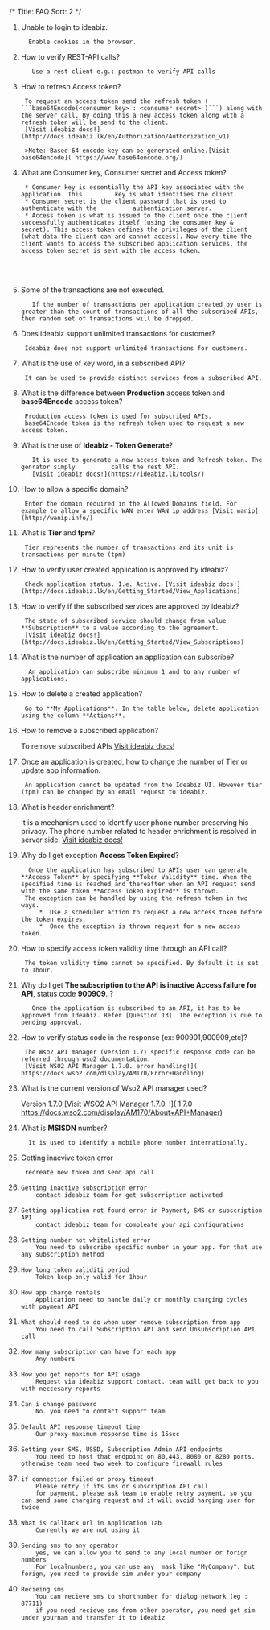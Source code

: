 /*
Title: FAQ
Sort: 2
*/

1.  Unable to login to ideabiz.

  		  Enable cookies in the browser.

2. How to verify REST-API calls?

  		  Use a rest client e.g.: postman to verify API calls
3. How to refresh Access token?

        To request an access token send the refresh token ( ```base64Encode(<consumer key> : <consumer secret> )```) along with the server call. By doing this a new access token along with a refresh token will be send to the client.
        [Visit ideabiz docs!](http://docs.ideabiz.lk/en/Authorization/Authorization_v1)

        >Note: Based 64 encode key can be generated online.[Visit base64encode]( https://www.base64encode.org/)

4. What are Consumer key, Consumer secret and Access token?

        * Consumer key is essentially the API key associated with the application. This 		key is what identifies the client.
        * Consumer secret is the client password that is used to authenticate with the 			authentication server.
        * Access token is what is issued to the client once the client successfully authenticates itself (using the consumer key & secret). This access token defines the privileges of the client (what data the client can and cannot access). Now every time the client wants to access the subscribed application services, the access token secret is sent with the access token.
    <br><br>
    
5. Some of the transactions are not executed.

          If the number of transactions per application created by user is greater than the count of transactions of all the subscribed APIs, then random set of transactions will be dropped.

6. Does ideabiz support unlimited transactions for customer?

        Ideabiz does not support unlimited transactions for customers.

7. What is the use of key word, in a subscribed API?

        It can be used to provide distinct services from a subscribed API.

8. What is the difference between **Production** access token and **base64Encode** access token?

        Production access token is used for subscribed APIs.
        base64Encode token is the refresh token used to request a new access token.

9. What is the use of **Ideabiz - Token Generate**?

          It is used to generate a new access token and Refresh token. The genrator simply 			calls the rest API.
          [Visit ideabiz docs!](https://ideabiz.lk/tools/)

10.    How to allow a specific domain?

      		Enter the domain required in the Allowed Domains field. For example to allow a specific WAN enter WAN ip address [Visit wanip](http://wanip.info/)

11.    What is **Tier** and **tpm**?

    		Tier represents the number of transactions and its unit is transactions per minute (tpm)

12.    How to verify user created application is approved by ideabiz?

    		Check application status. I.e. Active. [Visit ideabiz docs!](http://docs.ideabiz.lk/en/Getting_Started/View_Applications)

13.    How to verify if the subscribed services are approved by ideabiz?

    		The state of subscribed service should change from value **Subscription** to a value according to the agreement.
    		[Visit ideabiz docs!](http://docs.ideabiz.lk/en/Getting_Started/View_Subscriptions)

14.    What is the number of application an application can subscribe?

   			 An application can subscribe minimum 1 and to any number of applications.

15.    How to delete a created application?

    		Go to **My Applications**. In the table below, delete application using the column **Actions**.

16.    How to remove a subscribed application?

   		 To remove subscribed APIs [Visit ideabiz docs!](https://www.ideabiz.lk/store/site/pages/subscriptions.jag)

17.    Once an application is created, how to change the number of Tier or update app information.

    		An application cannot be updated from the Ideabiz UI. However tier (tpm) can be changed by an email request to ideabiz.

18.    What is header enrichment?

	  	  It is a mechanism used to identify user phone number preserving his privacy. The phone number related to header enrichment is resolved in server side.
	  	  [Visit ideabiz docs!](http://docs.ideabiz.lk/en/APIs/Header_Enrichment)

19.    Why do I get exception **Access Token Expired**?

	   		 Once the application has subscribed to APIs user can generate **Access Token** by specifying **Token Validity** time. When the 	specified time is reached and thereafter when an API request send with the same token **Access Token Expired** is thrown.
	    	The exception can be handled by using the refresh token in two ways.
	    		*  Use a scheduler action to request a new access token before the token expires.
	    		*  Once the exception is thrown request for a new access token.
    
20.    How to specify access token validity time through an API call?

    		The token validity time cannot be specified. By default it is set to 1hour.

21.    Why do I get **The subscription to the API is inactive Access failure for API**, status code **900909**. ?

  			  Once the application is subscribed to an API, it has to be approved from Ideabiz. Refer [Question 13]. The exception is due to pending approval.

22.    How to verify status code in the response (ex: 900901,900909,etc)?

    		The Wso2 API manager (version 1.7) specific response code can be referred through wso2 documentation.
    		[Visit WSO2 API Manager 1.7.0. error handling!]( https://docs.wso2.com/display/AM170/Error+Handling)

23.    What is the current version of Wso2 API manager used?

   		 Version 1.7.0 [Visit WSO2 API Manager 1.7.0. !]( 1.7.0 https://docs.wso2.com/display/AM170/About+API+Manager)

24.   What is **MSISDN** number?

    		It is used to identify a mobile phone number internationally.
 
25.    Getting inacvive token error

            recreate new token and send api call

26.     Getting inactive subscription error
            contact ideabiz team for get subscrription activated

27.     Getting application not found error in Payment, SMS or subscription API
            contact ideabiz team for compleate your api configurations

28.     Getting number not whitelisted error
            You need to subscribe specific number in your app. for that use any subscription method

29.     How long token validiti period
            Token keep only valid for 1hour

30.     How app charge rentals
            Application need to handle daily or monthly charging cycles with payment API

31.     What should need to do when user remove subscription from app
            You need to call Subscription API and send Unsubscription API call

32.     How many subscription can have for each app
            Any numbers

33.     How you get reports for API usage
            Request via ideabiz support contact. team will get back to you with neccesary reports

34.     Can i change password
            No. you need to contact support team

35.     Default API response timeout time
            Our proxy maximum response time is 15sec

36.     Setting your SMS, USSD, Subscription Admin API endpoints
            You need to host that endpoint on 80,443, 8080 or 8280 ports. otherwise team need two week to configure firewall rules

37.     if connection failed or proxy timeout
            Please retry if its sms or subscription API call
            for payment, please ask team to enable retry payment. so you can send same charging request and it will avoid harging user for twice

38.     What is callback url in Application Tab
            Currently we are not using it

39.     Sending sms to any operator
            yes, we can allow you to send to any local number or forign numbers
            For localnumbers, you can use any  mask like "MyCompany". but forign, you need to provide sim under your company

40.     Recieing sms 
            You can recieve sms to shortnumber for dialog network (eg : 87711)
            if you need recieve sms from other operator, you need get sim under yournam and transfer it to ideabiz 






